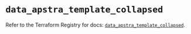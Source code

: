 # `data_apstra_template_collapsed`

Refer to the Terraform Registry for docs: [`data_apstra_template_collapsed`](https://registry.terraform.io/providers/juniper/apstra/0.94.0/docs/data-sources/template_collapsed).
